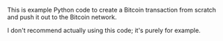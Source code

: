 This is example Python code to create a Bitcoin transaction from scratch and push it out to the Bitcoin network.

I don't recommend actually using this code; it's purely for example.
